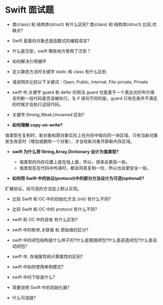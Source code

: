 # Swift 面试题

- 类(class) 和 结构体(struct) 有什么区别? 类(class) 和 结构体(struct) 比较,优缺点?

- Swift 是面向对象还是函数式的编程语言?

- 什么是泛型，swift 哪些地方使用了泛型？

- 如何解决引用循环

- 定义静态方法时关键字 static 和 class 有什么区别

- 请说明并比较以下关键词：Open, Public, Internal, File-private, Private

- swift 中,关键字 guard 和 defer 的用法 guard 也是基于一个表达式的布尔值去判断一段代码是否该被执行。与 if 语句不同的是，guard 只有在条件不满足的时候才会执行这段代码。

- 关键字:Strong,Weak,Unowned 区别?

- **如何理解 copy-on-write?**

值类型在复制时，新对象和原对象实际上在内存中指向同一块区域，只有当新对象发生改变时（增加或删除一个对象），才会给新对象开辟新内存区域。

- **swift 为什么将 String,Array,Dictionary 设计为值类型?**

  - 值类型的内存位置上是在栈上面，所以，效率会更高一些。
  - 值类型在在代码中传递时，都会将其复制一份，所以也会更安全一些。

- **如何将 Swift 中的协议(protocol)中的部分方法设计为可选(optional)?**

扩展协议，给可选的方法加上默认实现。

- 比较 Swift 和 OC 中的初始化方法 (init) 有什么不同?

- 比较 Swift 和 OC 中的 protocol 有什么不同?

- swift 和 OC 中的自省 有什么区别?

- swift 中的枚举,关联值 和 原始值的区分?

- swift 中的闭包结构是什么样子的?什么是尾随闭包?什么是逃逸闭包?什么是自动闭包?

- swift 中, 存储属性和计算属性的区别?

- swift 中如何使用单例模式?

- swift 中的下标是什么?

- 简要说明 Swift 中的初始化器?

- 什么可选链?
